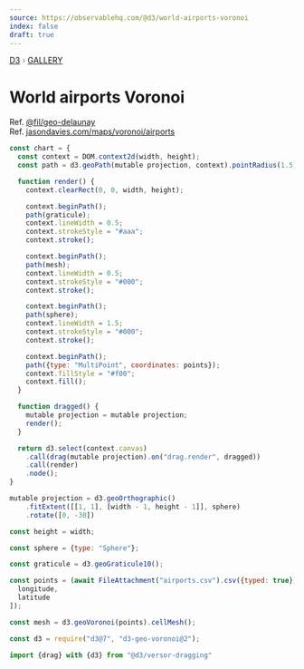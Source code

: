 ```yaml
---
source: https://observablehq.com/@d3/world-airports-voronoi
index: false
draft: true
---
```


<div style="color: grey; font: 13px/25.5px var(--sans-serif); text-transform: uppercase;"><h1 style="display: none;">World airports Voronoi</h1><a href="https://d3js.org/">D3</a> › <a href="/@d3/gallery">Gallery</a></div>

# World airports Voronoi

Ref. [@fil/geo-delaunay](/@fil/geo-delaunay)
<br>Ref. [jasondavies.com/maps/voronoi/airports](https://www.jasondavies.com/maps/voronoi/airports/)

```js echo
const chart = {
  const context = DOM.context2d(width, height);
  const path = d3.geoPath(mutable projection, context).pointRadius(1.5);

  function render() {
    context.clearRect(0, 0, width, height);

    context.beginPath();
    path(graticule);
    context.lineWidth = 0.5;
    context.strokeStyle = "#aaa";
    context.stroke();

    context.beginPath();
    path(mesh);
    context.lineWidth = 0.5;
    context.strokeStyle = "#000";
    context.stroke();

    context.beginPath();
    path(sphere);
    context.lineWidth = 1.5;
    context.strokeStyle = "#000";
    context.stroke();

    context.beginPath();
    path({type: "MultiPoint", coordinates: points});
    context.fillStyle = "#f00";
    context.fill();
  }

  function dragged() {
    mutable projection = mutable projection;
    render();
  }

  return d3.select(context.canvas)
    .call(drag(mutable projection).on("drag.render", dragged))
    .call(render)
    .node();
}
```

```js echo
mutable projection = d3.geoOrthographic()
    .fitExtent([[1, 1], [width - 1, height - 1]], sphere)
    .rotate([0, -30])
```

```js echo
const height = width;
```

```js echo
const sphere = {type: "Sphere"};
```

```js echo
const graticule = d3.geoGraticule10();
```

```js echo
const points = (await FileAttachment("airports.csv").csv({typed: true})).map(({longitude, latitude}) => [
  longitude,
  latitude
]);
```

```js echo
const mesh = d3.geoVoronoi(points).cellMesh();
```

```js echo
const d3 = require("d3@7", "d3-geo-voronoi@2");
```

```js echo
import {drag} with {d3} from "@d3/versor-dragging"
```
